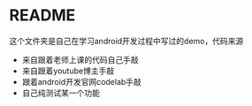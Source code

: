 # README

这个文件夹是自己在学习android开发过程中写过的demo，代码来源

- 来自跟着老师上课的代码自己手敲
- 来自跟着youtube博主手敲
- 跟着android开发官网codelab手敲
- 自己纯测试某一个功能